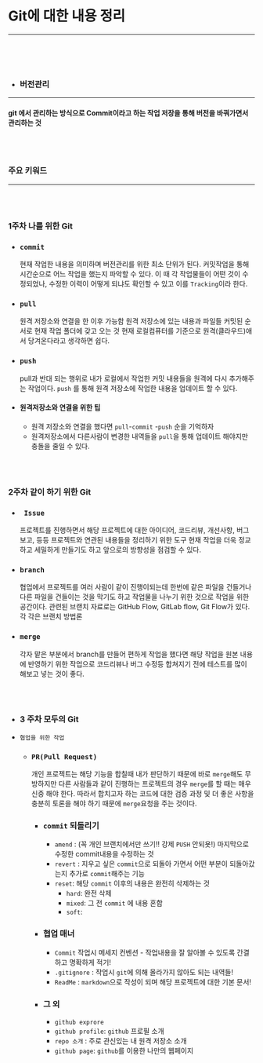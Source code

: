 # Git에 대한 내용 정리 

***

<br>
<br>
<br>

* ### 버전관리

***

#### git 에서 관리하는 방식으로 Commit이라고 하는 작업 저장을 통해 버전을 바꿔가면서 관리하는 것


<br>

<br>

### 주요 키워드 

***

<br>
<br>

### 1주차 나를 위한 Git



* ### `commit` 
    현재 작업한 내용을 의미하며 버전관리를 위한 최소 단위가 된다. 
    커밋작업을 통해 시간순으로 어느 작업을 했는지 파악할 수 있다. 
    이 때 각 작업물들이 어떤 것이 수정되었나, 수정한 이력이 어떻게 되냐도 확인할 수 있고
    이를 `Tracking`이라 한다.

* ### `pull`
    원격 저장소와 연결을 한 이후 가능함
    원격 저장소에 있는 내용과 파일들 커밋된 순서로 현재 작업 폴더에 갖고 오는 것
    현재 로컬컴퓨터를 기준으로 원격(클라우드)애서 당겨온다라고 생각하면 쉽다. 

* ### `push`
    pull과 반대 되는 행위로 내가 로컬에서 작업한 커밋 내용들을 원격에 다시 추가해주는 작업이다. 
    `push` 를 통해 원격 저장소에 작업한 내용을 업데이트 할 수 있다. 

* #### 원격저장소와 연결을 위한 팁
  * 원격 저장소와 연결을 했다면  `pull`-`commit` -`push` 순을 기억하자 
  * 원격저장소에서 다른사람이 변경한 내역들을 `pull`을 통해 업데이트 해야지만 충돌을 줄일 수 있다. 


<br>
<br>

### 2주차 같이 하기 위한 Git


* ### ` Issue`
    프로젝트를 진행하면서 해당 프로젝트에 대한 아이디어, 코드리뷰, 개선사항, 버그보고, 등등
    프로젝트와 연관된 내용들을 정리하기 위한 도구 
    현재 작업을 더욱 정교하고 세밀하게 만들기도 하고 앞으로의 방향성을 점검할 수 있다. 

* ### `branch`
    협업에서 프로젝트를 여러 사람이 같이 진행이되는데 한번에 같은 파일을 건들거나 다른 파일을 
    건들이는 것을 막기도 하고 작업물을 나누기 위한 것으로 작업을 위한 공간이다. 
    관련된 브랜치 자료로는 GitHub Flow, GitLab flow, Git Flow가 있다.
    각 각은 브랜치 방법론
* ### `merge`
    각자 맡은 부분에서 branch를 만들어 편하게 작업을 했다면 해당 작업을 원본 내용에 반영하기 위한 작업으로
    코드리뷰나 버그 수정등 합쳐지기 전에 테스트를 많이 해보고 넣는 것이 좋다. 


<br>
<br>

* ### 3 주차 모두의 Git

* `협업을 위한 작업` 
  * ### `PR(Pull Request)` 
    개인 프로젝트는 해당 기능을 합칠때 내가 판단하기 때문에 바로 `merge`해도 무방하지만 
    다른 사람들과 같이 진행하는 프로젝트의 경우 `merge`를 할 때는 매우 신중 해야 한다. 
    따라서 합치고자 하는 코드에 대한 검증 과정 및 더 좋은 사항을 충분히 토론을 해야 하기 때문에 `merge`요청을 주는 것이다.
    * ### `commit` 되돌리기 
      * `amend` : (꼭 개인 브랜치에서만 쓰기!! 강제 `PUSH` 안되욧!) 마지막으로 수정한 commit내용을 수정하는 것
      * `revert` : 지우고 싶은 `commit`으로 되돌아 가면서 어떤 부분이 되돌아갔는지 추가로 `commit`해주는 기능
      * `reset`: 해당 `commit` 이후의 내용은 완전히 삭제하는 것
        * `hard`: 완전 삭제 
        * `mixed`: 그 전 `commit` 에 내용 혼합
        * `soft`: 
    * ### 협업 매너
      * `Commit` 작업시 메세지 컨벤션 - 작업내용을 잘 알아볼 수 있도록 간결하고 명확하게 적기!
      * `.gitignore` : 작업시 `git`에 의해 올라가지 않아도 되는 내역들!
      * `ReadMe` : `markdown`으로 작성이 되며 해당 프로젝트에 대한 기본 문서!
    * ### 그 외 
      * `github exprore` 
      * `github profile`: `github` 프로필 소개
      * `repo 소개` : 주로 관신있는 내 원격 저장소 소개
      * `github page`: `github`를 이용한 나만의 웹페이지 